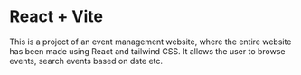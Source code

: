 # React + Vite

This is a project of an event management website, where the entire website has been made using React and tailwind CSS.
It allows the user to browse events, search events based on date etc.
